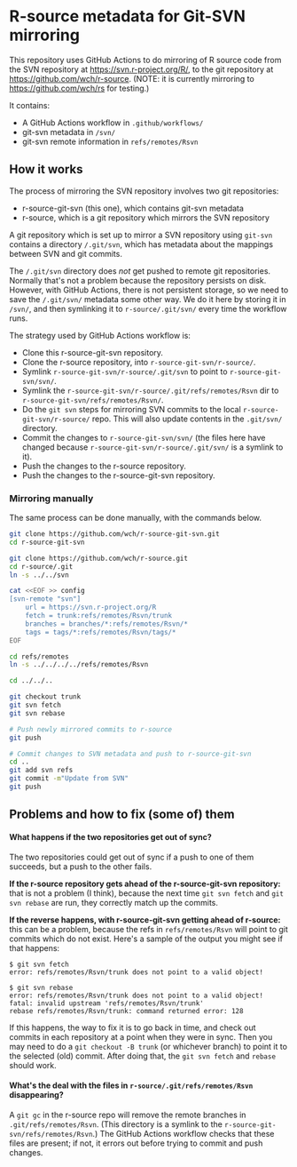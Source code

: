 R-source metadata for Git-SVN mirroring
=======================================

This repository uses GitHub Actions to do mirroring of R source code from the SVN repository at https://svn.r-project.org/R/, to the git repository at https://github.com/wch/r-source. (NOTE: it is currently mirroring to https://github.com/wch/rs for testing.)

It contains:

* A GitHub Actions workflow in `.github/workflows/`
* git-svn metadata in `/svn/`
* git-svn remote information in `refs/remotes/Rsvn`


## How it works

The process of mirroring the SVN repository involves two git repositories:

* r-source-git-svn (this one), which contains git-svn metadata
* r-source, which is a git repository which mirrors the SVN repository

A git repository which is set up to mirror a SVN repository using `git-svn` contains a directory `/.git/svn`, which has metadata about the mappings between SVN and git commits.

The `/.git/svn` directory does _not_ get pushed to remote git repositories. Normally that's not a problem because the repository persists on disk. However, with GitHub Actions, there is not persistent storage, so we need to save the `/.git/svn/` metadata some other way. We do it here by storing it in `/svn/`, and then symlinking it to `r-source/.git/svn/` every time the workflow runs.

The strategy used by GitHub Actions workflow is:

* Clone this r-source-git-svn repository.
* Clone the r-source repository, into `r-source-git-svn/r-source/`.
* Symlink `r-source-git-svn/r-source/.git/svn` to point to `r-source-git-svn/svn/`.
* Symlink the `r-source-git-svn/r-source/.git/refs/remotes/Rsvn` dir to `r-source-git-svn/refs/remotes/Rsvn/`.
* Do the `git svn` steps for mirroring SVN commits to the local `r-source-git-svn/r-source/` repo. This will also update contents in the `.git/svn/` directory.
* Commit the changes to `r-source-git-svn/svn/` (the files here have changed because `r-source-git-svn/r-source/.git/svn/` is a symlink to it).
* Push the changes to the r-source repository.
* Push the changes to the r-source-git-svn repository.


### Mirroring manually

The same process can be done manually, with the commands below.

```bash
git clone https://github.com/wch/r-source-git-svn.git
cd r-source-git-svn

git clone https://github.com/wch/r-source.git
cd r-source/.git
ln -s ../../svn

cat <<EOF >> config
[svn-remote "svn"]
    url = https://svn.r-project.org/R
    fetch = trunk:refs/remotes/Rsvn/trunk
    branches = branches/*:refs/remotes/Rsvn/*
    tags = tags/*:refs/remotes/Rsvn/tags/*
EOF

cd refs/remotes
ln -s ../../../../refs/remotes/Rsvn

cd ../../..

git checkout trunk
git svn fetch
git svn rebase

# Push newly mirrored commits to r-source
git push

# Commit changes to SVN metadata and push to r-source-git-svn
cd ..
git add svn refs
git commit -m"Update from SVN"
git push
```

## Problems and how to fix (some of) them

#### What happens if the two repositories get out of sync?

The two repositories could get out of sync if a push to one of them succeeds, but a push to the other fails.

**If the r-source repository gets ahead of the r-source-git-svn repository:** that is not a problem (I think), because the next time `git svn fetch` and `git svn rebase` are run, they correctly match up the commits.

**If the reverse happens, with r-source-git-svn getting ahead of r-source:** this can be a problem, because the refs in `refs/remotes/Rsvn` will point to git commits which do not exist. Here's a sample of the output you might see if that happens:

```
$ git svn fetch
error: refs/remotes/Rsvn/trunk does not point to a valid object!

$ git svn rebase
error: refs/remotes/Rsvn/trunk does not point to a valid object!
fatal: invalid upstream 'refs/remotes/Rsvn/trunk'
rebase refs/remotes/Rsvn/trunk: command returned error: 128
```

If this happens, the way to fix it is to go back in time, and check out commits in each repository at a point when they were in sync. Then you may need to do a `git checkout -B trunk` (or whichever branch) to point it to the selected (old) commit. After doing that, the `git svn fetch` and `rebase` should work.


#### What's the deal with the files in `r-source/.git/refs/remotes/Rsvn` disappearing?

A `git gc` in the r-source repo will remove the remote branches in `.git/refs/remotes/Rsvn`. (This directory is a symlink to the `r-source-git-svn/refs/remotes/Rsvn`.) The GitHub Actions workflow checks that these files are present; if not, it errors out before trying to commit and push changes.
